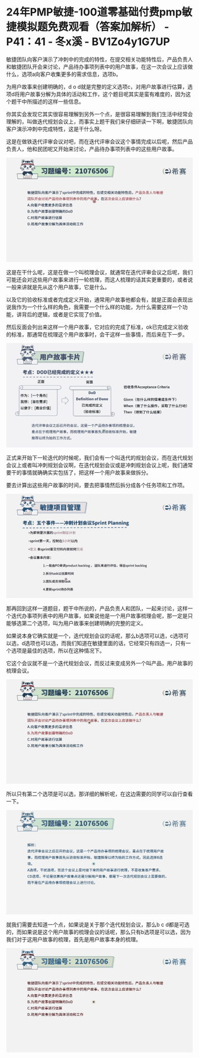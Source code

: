 # 24年PMP敏捷-100道零基础付费pmp敏捷模拟题免费观看（答案加解析） - P41：41 - 冬x溪 - BV1Zo4y1G7UP

敏捷团队向客户演示了冲刺中的完成的特性，在提交相关功能特性后，产品负责人和敏捷团队开会来讨论，产品待办事项列表中的用户故事，在这一次会议上应该做什么，选项a向客户收集更多的需求信息，选项b。

为用户故事来创建明确的，d o d就是完整的定义选项c，对用户故事进行估算，选项d将用户故事分解为具体的活动和工作，这个题目呢其实是蛮有难度的，因为这个题干中所描述的这样一些信息。

你其实会发现它其实很容易理解到另外一个点，是很容易理解到我们生活中经常会理解的，叫做迭代规划会议上，而事实上题干我们来仔细研读一下啊，敏捷团队向客户演示冲刺中完成特性，这是干什么呀。

这是在做铁迭代评审会议对吧，而在迭代评审会议这个事情完成以后呢，然后产品负责人，他和民团呢又开始来讨论，产品待办事项列表中的这些用户故事。



![](img/73b0d1771432a86dd085d4a974435f1f_1.png)

这是在干什么呢，这是在做一个叫梳理会议，就通常在迭代评审会议之后呢，我们可能还会对这些用户故事来进行一轮梳理，而这人梳理的话其实更重要的，或者说一般来讲就是先从这个用户故事，它是什么。

以及它的验收标准或者完成定义开始，通常用户故事他都会有，就是正面会表现出说我作为一个什么样的角色，我需要一个什么样的功能，为什么需要这样一个功能，讲背后的逻辑，或者是它实现了价值。

然后反面会列出来这样一个用户故事，它对应的完成了标准，ok已完成定义验收的标准，那通常在梳理这个用户故事时，会干这样一些事情，而后来在下一步。



![](img/73b0d1771432a86dd085d4a974435f1f_3.png)

正式来开始下一轮迭代的时候呢，我们会有一个叫迭代的规划会议，而在迭代规划会议上或者叫冲刺规划会议啊，在迭代规划会议或是冲刺规划会议上呢，我们通常要干的事情就确确实实包括了，把这样一个用户故事来做拆分。

要去计算出这些用户故事的时间，要去把事情然后拆分成各个任务项和工作项。

![](img/73b0d1771432a86dd085d4a974435f1f_5.png)

那再回到这样一道题目，题干中所说的，产品负责人和团队，一起来讨论，这样一个迭代办事项列表中的用户故事，如果说他是一个用户故事梳理会呢，那一定是只能够选第二个选项，叫为用户故事来创建明确的完整的定义。

如果说本身它确实就是一个，迭代规划会议的话呢，那么b选项可以选，c选项可以选，d选项也可以选，而我们知道在敏捷里面的话，它经常只有四选一，只有一个选项是最佳的选项，所以在这种情况下。

它这个会议就不是一个迭代规划会议，而反过来变成另外一个叫产品，用户故事的梳理会议。

![](img/73b0d1771432a86dd085d4a974435f1f_7.png)

所以只有第二个选项是可以选，那详细的解析呢，在这边需要的同学可以自行查看一下。

![](img/73b0d1771432a86dd085d4a974435f1f_9.png)

就我们需要去知道一个点，如果说是关于那个迭代规划会议，那么b c d都是可选的，而如果说是这个用户故事的梳理会议的话呢，那么只有b选项是可以选，因为我们对于这用户故事的梳理，首先是用户故事本身的梳理。



![](img/73b0d1771432a86dd085d4a974435f1f_11.png)